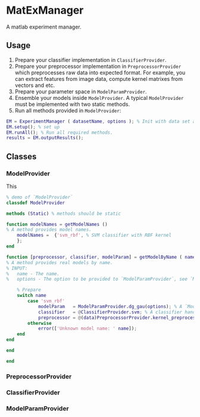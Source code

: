 # MatExManager
A matlab experiment manager.

## Usage

1. Prepare your classifier implementation in `ClassifierProvider`.
2. Prepare your preprocessor implementation in `PreprocessorProvider` which preprocesses raw data into expected format. For example, you can extract features from image data, compute kernel matrixes from vectors and etc.
3. Prepare your parameter space in `ModelParamProvider`.
4. Ensemble your models inside  `ModelProvider`. A typical `ModelProvider` must be implemented with two static methods.
5. Run all methods provided in `ModelProvider`:
```matlab
EM = ExperimentManager ( datasetName, options ); % Init with data set and options.
EM.setup(); % set up 
EM.runAll(); % Run all required methods.
results = EM.outputResults();
```


## Classes

### ModelProvider

This 

```matlab
% demo of `ModelProvider`
classdef ModelProvider

methods (Static) % methods should be static

function modelNames = getModelNames ()
% A method provides model names.
    modelNames =  {'svm_rbf', % SVM classifier with RBF kernel
    }; 
end

function [preprocessor, classifier, modelParam] = getModelByName ( name, options )
% A method provides real models by name.
% INPUT:
%   name - The name.
%   options - The option to be provided to `ModelParamProvider`, see `ModelParamProvider.m` for details.

    % Prepare
    switch name
        case 'svm_rbf'
            modelParam   = ModelParamProvider.dg_gau(options); % A `ModelParam` object, see `ModelParamProvider` for details.
            classifier   = @ClassifierProvider.svm; % A classifier handler.
            preprocessor = @(data)PreprocessorProvider.kernel_preprocessor(data, 'rbf'); % A preprocessor, see `PreprocessorProvider` for example.
        otherwise
            error(['Unknown model name: ' name]);
    end
end

end

end
```

### PreprocessorProvider

### ClassifierProvider

### ModelParamProvider




